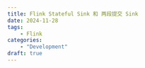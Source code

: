```yaml
---
title: Flink Stateful Sink 和 两段提交 Sink
date: 2024-11-28
tags:
    - Flink 
categories:
    - "Development"
draft: true
---
```

